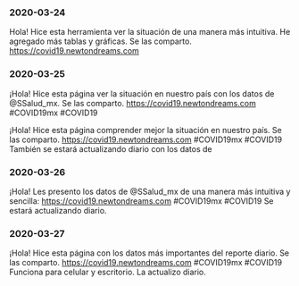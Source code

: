 ### 2020-03-24

Hola! Hice esta herramienta ver la situación de una manera más intuitiva. He agregado más tablas y gráficas. Se las comparto.
https://covid19.newtondreams.com

### 2020-03-25

¡Hola! Hice esta página ver la situación en nuestro país con los datos de @SSalud_mx. Se las comparto.
https://covid19.newtondreams.com
#COVID19mx #COVID19

¡Hola! Hice esta página comprender mejor la situación en nuestro país. Se las comparto.
https://covid19.newtondreams.com
#COVID19mx #COVID19
También se estará actualizando diario con los datos de

### 2020-03-26

¡Hola! Les presento los datos de @SSalud_mx de una manera más intuitiva y sencilla:
https://covid19.newtondreams.com
#COVID19mx #COVID19
Se estará actualizando diario.

### 2020-03-27

¡Hola! Hice esta página con los datos más importantes del reporte diario. Se las comparto.
https://covid19.newtondreams.com
#COVID19mx #COVID19
Funciona para celular y escritorio. La actualizo diario.
